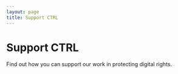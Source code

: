```yaml
---
layout: page
title: Support CTRL
---
```


# Support CTRL

Find out how you can support our work in protecting digital rights. 